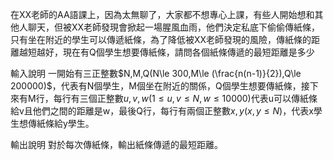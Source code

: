 在XX老師的AA語課上，因為太無聊了，大家都不想專心上課，有些人開始想和其他人聊天，但被XX老師發現會掀起一場腥風血雨，他們決定私底下偷偷傳紙條，只有坐在附近的學生可以傳遞紙條，為了降低被XX老師發現的風險，傳紙條的距離越短越好，現在有Q個學生想要傳紙條，請問各個紙條傳遞的最短距離是多少

輸入說明
一開始有三正整數$N,M,Q(N\le 300,M\le (\frac{n(n-1)}{2}),Q\le 200000)$，代表有N個學生，M個坐在附近的關係，Q個學生想要傳紙條，接下來有M行，每行有三個正整數$u,v,w(1\le u,v \le N,w\le 10000)$代表u可以傳紙條給v且他們之間的距離是w，最後Q行，每行有兩個正整數$x,y(x,y\le N)$，代表x學生想傳紙條給y學生。

輸出說明
對於每次傳紙條，輸出紙條傳遞的最短距離。